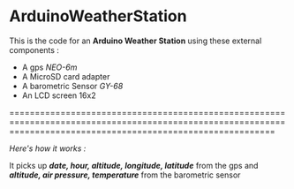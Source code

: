 # ArduinoWeatherStation

This is the code for an **Arduino Weather Station** using these external components :
- A gps *NEO-6m*
- A MicroSD card adapter
- A barometric Sensor *GY-68*
- An LCD screen 16x2

================================================================================================================================================================

*Here's how it works :*

It picks up ***date, hour, altitude, longitude, latitude*** from the gps and ***altitude, air pressure, temperature*** from the barometric sensor
